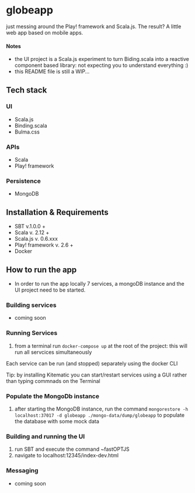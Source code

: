 # globeapp
just messing around the Play! framework and Scala.js. The result? A little web app based on mobile apps. 

#### Notes
- the UI project is a Scala.js experiment to turn Biding.scala into a reactive component based library: not expecting you to understand everything :)
- this README file is still a WIP...

## Tech stack

### UI

- Scala.js
- Binding.scala
- Bulma.css

### APIs

- Scala
- Play! framework

### Persistence

- MongoDB

## Installation & Requirements

- SBT v.1.0.0 +
- Scala v. 2.12 +
- Scala.js v. 0.6.xxx
- Play! framework v. 2.6 +
- Docker

## How to run the app

- In order to run the app locally 7 services, a mongoDB instance and the UI project need to be started.

### Building services

- coming soon

### Running Services

1. from a terminal run `docker-compose up` at the root of the project: this will run all servcices simultaneously

Each service can be run (and stopped) separately using the docker CLI

Tip: by installing Kitematic you can start/restart services using a GUI rather than typing commnads on the Terminal

### Populate the MongoDb instance

1. after starting the MongoDB instance, run the command `mongorestore -h localhost:37017 -d globeapp ./mongo-data/dump/globeapp` to populate the database with some mock data

### Building and running the UI

1. run SBT and execute the command ~fastOPTJS
2. navigate to localhost:12345/index-dev.html

### Messaging

- coming soon
